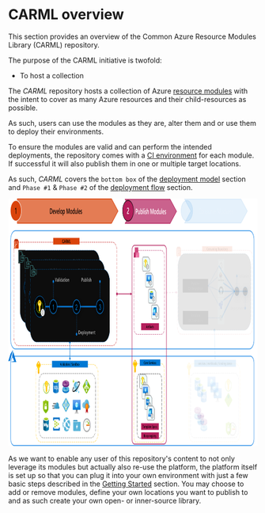 # CARML overview

This section provides an overview of the Common Azure Resource Modules Library (CARML) repository.



The purpose of the CARML initiative is twofold:
- To host a collection

The _CARML_ repository hosts a collection of Azure [resource modules](./The%20library) with the intent to cover as many Azure resources and their child-resources as possible.

As such, users can use the modules as they are, alter them and or use them to deploy their environments.

To ensure the modules are valid and can perform the intended deployments, the repository comes with a [CI environment](./) for each module. If successful it will also publish them in one or multiple target locations.

As such, _CARML_ covers the `bottom box` of the [deployment model](#what-is-the-intended-the-deployment-model) section and `Phase #1` & `Phase #2` of the [deployment flow](#what-is-the-intended-deployment-flow) section.

<img src="media/completeFlowTransp.png" alt="Complete deployment flow filtered" height="500">

As we want to enable any user of this repository's content to not only leverage its modules but actually also re-use the platform, the platform itself is set up so that you can plug it into your own environment with just a few basic steps described in the [Getting Started](./GettingStarted) section. You may choose to add or remove modules, define your own locations you want to publish to and as such create your own open- or inner-source library.
